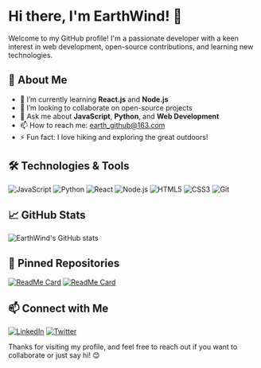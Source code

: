 # Hi there, I'm EarthWind! 👋

Welcome to my GitHub profile! I'm a passionate developer with a keen interest in web development, open-source contributions, and learning new technologies.

## 🚀 About Me

- 🌱 I’m currently learning **React.js** and **Node.js**
- 👯 I’m looking to collaborate on open-source projects
- 💬 Ask me about **JavaScript**, **Python**, and **Web Development**
- 📫 How to reach me: [earth_github@163.com](mailto:earth_github@163.com)
- ⚡ Fun fact: I love hiking and exploring the great outdoors!

## 🛠️ Technologies & Tools

![JavaScript](https://img.shields.io/badge/-JavaScript-black?style=flat-square&logo=javascript)
![Python](https://img.shields.io/badge/-Python-black?style=flat-square&logo=python)
![React](https://img.shields.io/badge/-React-black?style=flat-square&logo=react)
![Node.js](https://img.shields.io/badge/-Node.js-black?style=flat-square&logo=node.js)
![HTML5](https://img.shields.io/badge/-HTML5-black?style=flat-square&logo=html5)
![CSS3](https://img.shields.io/badge/-CSS3-black?style=flat-square&logo=css3)
![Git](https://img.shields.io/badge/-Git-black?style=flat-square&logo=git)

## 📈 GitHub Stats

![EarthWind's GitHub stats](https://github-readme-stats.vercel.app/api?username=EarthWind&show_icons=true&theme=radical)

## 📌 Pinned Repositories

[![ReadMe Card](https://github-readme-stats.vercel.app/api/pin/?username=EarthWind&repo=deeparch&theme=radical)](https://github.com/EarthWind/deeparch)
[![ReadMe Card](https://github-readme-stats.vercel.app/api/pin/?username=EarthWind&repo=deepblog&theme=radical)](https://github.com/EarthWind/deepblog)

## 📫 Connect with Me

[![LinkedIn](https://img.shields.io/badge/-LinkedIn-black?style=flat-square&logo=linkedin)](https://www.linkedin.com/in/earthwind)
[![Twitter](https://img.shields.io/badge/-Twitter-black?style=flat-square&logo=twitter)](https://twitter.com/earthwind)

Thanks for visiting my profile, and feel free to reach out if you want to collaborate or just say hi! 😊
